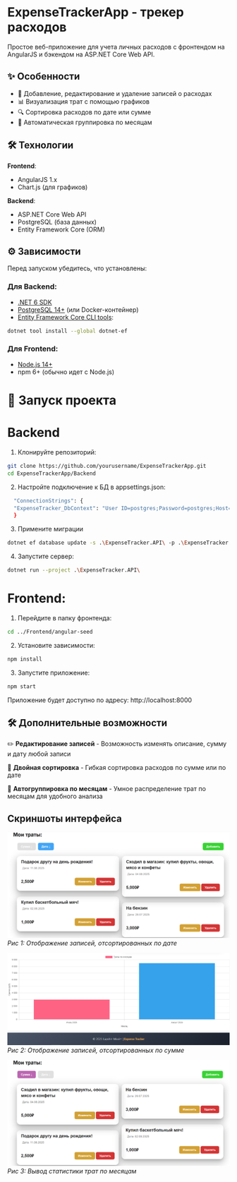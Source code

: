 # ExpenseTrackerApp - трекер расходов

Простое веб-приложение для учета личных расходов с фронтендом на AngularJS и бэкендом на ASP.NET Core Web API.

## ✨ Особенности

- 📝 Добавление, редактирование и удаление записей о расходах
- 📊 Визуализация трат с помощью графиков
- 🔍 Сортировка расходов по дате или сумме
- 📅 Автоматическая группировка по месяцам

## 🛠 Технологии

**Frontend**:
- AngularJS 1.x
- Chart.js (для графиков)

**Backend**:
- ASP.NET Core Web API
- PostgreSQL (база данных)
- Entity Framework Core (ORM)

## ⚙️ Зависимости

Перед запуском убедитесь, что установлены:

### Для Backend:
- [.NET 6 SDK](https://dotnet.microsoft.com/download)
- [PostgreSQL 14+](https://www.postgresql.org/download/) (или Docker-контейнер)
- [Entity Framework Core CLI tools](https://docs.microsoft.com/ef/core/cli/dotnet):
  
```sh
dotnet tool install --global dotnet-ef
```
  ### Для Frontend:
- [Node.js 14+](https://nodejs.org/)
- npm 6+ (обычно идет с Node.js)
  
# 🚀 Запуск проекта
# Backend
  1. Клонируйте репозиторий:
```sh
git clone https://github.com/yourusername/ExpenseTrackerApp.git
cd ExpenseTrackerApp/Backend
```

2. Настройте подключение к БД в appsettings.json:
```sh
  "ConnectionStrings": {
  "ExpenseTracker_DbContext": "User ID=postgres;Password=postgres;Host=localhost;Port=5432;Database=ExpenseTrackerDB;"
  }
```
3. Примените миграции
```sh
dotnet ef database update -s .\ExpenseTracker.API\ -p .\ExpenseTracker.DataBase\
```
4. Запустите сервер:
```sh
dotnet run --project .\ExpenseTracker.API\
```

# Frontend:
1. Перейдите в папку фронтенда:
```sh
cd ../Frontend/angular-seed
```

2. Установите зависимости:
```sh
npm install
```
3. Запустите приложение:
```sh
npm start
```
Приложение будет доступно по адресу: http://localhost:8000

## 🛠 Дополнительные возможности

✏️ **Редактирование записей** - Возможность изменять описание, сумму и дату любой записи

🔄 **Двойная сортировка** - Гибкая сортировка расходов по сумме или по дате

📅 **Автогруппировка по месяцам** - Умное распределение трат по месяцам для удобного анализа

## Скриншоты интерфейса

![Отображение записей, отсортированных по дате](./images/image_1.png)
*Рис 1: Отображение записей, отсортированных по дате*

![Отображение записей, отсортированных по сумме](./images/image_2.png)
*Рис 2: Отображение записей, отсортированных по сумме*

![Вывод статистики трат по месяцам](./images/image_3.png)
*Рис 3: Вывод статистики трат по месяцам*


